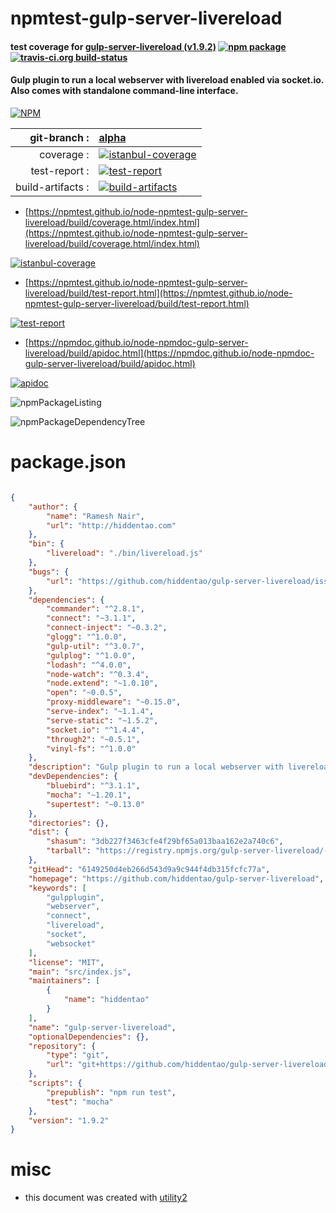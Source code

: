 # npmtest-gulp-server-livereload

#### test coverage for  [gulp-server-livereload (v1.9.2)](https://github.com/hiddentao/gulp-server-livereload)  [![npm package](https://img.shields.io/npm/v/npmtest-gulp-server-livereload.svg?style=flat-square)](https://www.npmjs.org/package/npmtest-gulp-server-livereload) [![travis-ci.org build-status](https://api.travis-ci.org/npmtest/node-npmtest-gulp-server-livereload.svg)](https://travis-ci.org/npmtest/node-npmtest-gulp-server-livereload)

#### Gulp plugin to run a local webserver with livereload enabled via socket.io. Also comes with standalone command-line interface.

[![NPM](https://nodei.co/npm/gulp-server-livereload.png?downloads=true&downloadRank=true&stars=true)](https://www.npmjs.com/package/gulp-server-livereload)

| git-branch : | [alpha](https://github.com/npmtest/node-npmtest-gulp-server-livereload/tree/alpha)|
|--:|:--|
| coverage : | [![istanbul-coverage](https://npmtest.github.io/node-npmtest-gulp-server-livereload/build/coverage.badge.svg)](https://npmtest.github.io/node-npmtest-gulp-server-livereload/build/coverage.html/index.html)|
| test-report : | [![test-report](https://npmtest.github.io/node-npmtest-gulp-server-livereload/build/test-report.badge.svg)](https://npmtest.github.io/node-npmtest-gulp-server-livereload/build/test-report.html)|
| build-artifacts : | [![build-artifacts](https://npmtest.github.io/node-npmtest-gulp-server-livereload/glyphicons_144_folder_open.png)](https://github.com/npmtest/node-npmtest-gulp-server-livereload/tree/gh-pages/build)|

- [https://npmtest.github.io/node-npmtest-gulp-server-livereload/build/coverage.html/index.html](https://npmtest.github.io/node-npmtest-gulp-server-livereload/build/coverage.html/index.html)

[![istanbul-coverage](https://npmtest.github.io/node-npmtest-gulp-server-livereload/build/screenCapture.buildCi.browser.%252Ftmp%252Fbuild%252Fcoverage.lib.html.png)](https://npmtest.github.io/node-npmtest-gulp-server-livereload/build/coverage.html/index.html)

- [https://npmtest.github.io/node-npmtest-gulp-server-livereload/build/test-report.html](https://npmtest.github.io/node-npmtest-gulp-server-livereload/build/test-report.html)

[![test-report](https://npmtest.github.io/node-npmtest-gulp-server-livereload/build/screenCapture.buildCi.browser.%252Ftmp%252Fbuild%252Ftest-report.html.png)](https://npmtest.github.io/node-npmtest-gulp-server-livereload/build/test-report.html)

- [https://npmdoc.github.io/node-npmdoc-gulp-server-livereload/build/apidoc.html](https://npmdoc.github.io/node-npmdoc-gulp-server-livereload/build/apidoc.html)

[![apidoc](https://npmdoc.github.io/node-npmdoc-gulp-server-livereload/build/screenCapture.buildCi.browser.%252Ftmp%252Fbuild%252Fapidoc.html.png)](https://npmdoc.github.io/node-npmdoc-gulp-server-livereload/build/apidoc.html)

![npmPackageListing](https://npmtest.github.io/node-npmtest-gulp-server-livereload/build/screenCapture.npmPackageListing.svg)

![npmPackageDependencyTree](https://npmtest.github.io/node-npmtest-gulp-server-livereload/build/screenCapture.npmPackageDependencyTree.svg)



# package.json

```json

{
    "author": {
        "name": "Ramesh Nair",
        "url": "http://hiddentao.com"
    },
    "bin": {
        "livereload": "./bin/livereload.js"
    },
    "bugs": {
        "url": "https://github.com/hiddentao/gulp-server-livereload/issues"
    },
    "dependencies": {
        "commander": "^2.8.1",
        "connect": "~3.1.1",
        "connect-inject": "~0.3.2",
        "glogg": "^1.0.0",
        "gulp-util": "^3.0.7",
        "gulplog": "^1.0.0",
        "lodash": "^4.0.0",
        "node-watch": "^0.3.4",
        "node.extend": "~1.0.10",
        "open": "~0.0.5",
        "proxy-middleware": "~0.15.0",
        "serve-index": "~1.1.4",
        "serve-static": "~1.5.2",
        "socket.io": "^1.4.4",
        "through2": "~0.5.1",
        "vinyl-fs": "^1.0.0"
    },
    "description": "Gulp plugin to run a local webserver with livereload enabled via socket.io. Also comes with standalone command-line interface.",
    "devDependencies": {
        "bluebird": "^3.1.1",
        "mocha": "~1.20.1",
        "supertest": "~0.13.0"
    },
    "directories": {},
    "dist": {
        "shasum": "3db227f3463cfe4f29bf65a013baa162e2a740c6",
        "tarball": "https://registry.npmjs.org/gulp-server-livereload/-/gulp-server-livereload-1.9.2.tgz"
    },
    "gitHead": "6149250d4eb266d543d9a9c944f4db315fcfc77a",
    "homepage": "https://github.com/hiddentao/gulp-server-livereload",
    "keywords": [
        "gulpplugin",
        "webserver",
        "connect",
        "livereload",
        "socket",
        "websocket"
    ],
    "license": "MIT",
    "main": "src/index.js",
    "maintainers": [
        {
            "name": "hiddentao"
        }
    ],
    "name": "gulp-server-livereload",
    "optionalDependencies": {},
    "repository": {
        "type": "git",
        "url": "git+https://github.com/hiddentao/gulp-server-livereload.git"
    },
    "scripts": {
        "prepublish": "npm run test",
        "test": "mocha"
    },
    "version": "1.9.2"
}
```



# misc
- this document was created with [utility2](https://github.com/kaizhu256/node-utility2)
